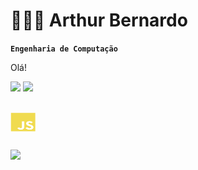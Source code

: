 # 👨🏻‍💻 Arthur Bernardo

**`Engenharia de Computação`**

Olá!

<p>
  <img height="180" src="https://github-readme-stats.vercel.app/api?username=Ashudu&show_icons=true&theme=dark&include_all_commits=true&locale=pt-br" />
  <img 
      height="180" 
      src="https://github-readme-stats.vercel.app/api/top-langs/?username=Ashudu&theme=dark&layout=compact&custom_title=Tecnologias&langs_count=9" 
  />
</p>

<div style="display: inline_block"><br>
  <img align="center" alt="Rafa-Js" height="30" width="40" src="https://raw.githubusercontent.com/devicons/devicon/master/icons/javascript/javascript-plain.svg">
</div>

##

<div>
  <a href="https://www.linkedin.com/in/rafaella-ballerini-45875016a" target="_blank"><img src="https://img.shields.io/badge/-LinkedIn-%230077B5?style=for-the-badge&logo=linkedin&logoColor=white" target="_blank"></a>
</div>

